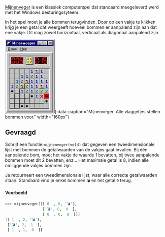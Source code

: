 <a href="https://nl.wikipedia.org/wiki/Mijnenveger_(spel)" target="_blank">Mijnenveger</a> is een klassiek computerspel dat standaard meegeleverd werd met het Windows besturingssyteem. 

In het spel moet je alle bommen terugvinden. Door op een vakje te klikken krijg je een getal dat weergeeft hoeveel bommen er aanpalend zijn aan dat ene vakje. Dit mag zowel horizontaal, verticaal als diagonaal aanpalend zijn.

![Mijnenveger. Alle vlaggetjes stellen bommen voor.](media/minesweeper.png "Mijnenveger. Alle vlaggetjes stellen bommen voor."){:data-caption="Mijnenveger. Alle vlaggetjes stellen bommen voor." width="160px"}

## Gevraagd

Schrijf een functie `mijnenveger(veld)` dat gegeven een tweedimensionale lijst met bommen de getalwaarden van de vakjes gaat invullen. Bij één aanpalende bom, moet het vakje de waarde 1 bevatten, bij twee aanpalende bommen moet dit 2 bevatten, enz... Het maximale getal is 8, indien alle omliggende vakjes bommen zijn.

Je retourneert een tweedimensionale lijst, waar alle correcte getalwaarden staan. Standaard vind je enkel bommen `💣` en het getal `0` terug.

#### Voorbeeld

```python
>>> mijnenveger([[ 0  , 0, '💣'],
                 ['💣', 0,  0  ],
                 [ 0  , 0,  0  ]])
[[ 1  , 2, '💣'],
 ['💣', 2,  1  ],
 [ 1  , 1,  0  ]]
```
